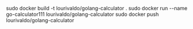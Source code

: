 sudo docker build -t lourivaldo/golang-calculator .
sudo docker run --name go-calculator111 lourivaldo/golang-calculator
sudo docker push lourivaldo/golang-calculator
